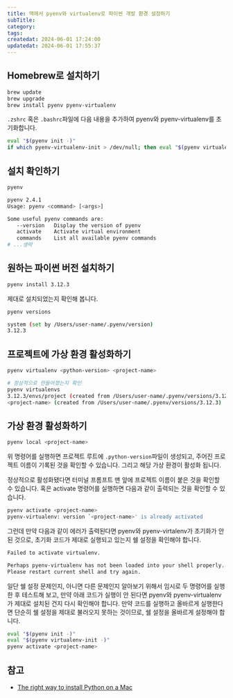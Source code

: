 ```yaml
---
title: 맥에서 pyenv와 virtualenv로 파이썬 개발 환경 설정하기
subTitle:
category:
tags:
createdat: 2024-06-01 17:24:00
updatedat: 2024-06-01 17:55:37
---
```


## Homebrew로 설치하기

```bash
brew update
brew upgrade
brew install pyenv pyenv-virtualenv
```

`.zshrc` 혹은 `.bashrc`파일에 다음 내용을 추가하여 pyenv와 pyenv-virtualenv를
초기화합니다.

```bash
eval "$(pyenv init -)"
if which pyenv-virtualenv-init > /dev/null; then eval "$(pyenv virtualenv-init -)"; fi
```

## 설치 확인하기

```bash
pyenv

pyenv 2.4.1
Usage: pyenv <command> [<args>]

Some useful pyenv commands are:
   --version   Display the version of pyenv
   activate    Activate virtual environment
   commands    List all available pyenv commands
# ...생략
```

## 원하는 파이썬 버전 설치하기

```bash
pyenv install 3.12.3
```

제대로 설치되었는지 확인해 봅니다.

```bash
pyenv versions

system (set by /Users/user-name/.pyenv/version)
3.12.3
```

## 프로젝트에 가상 환경 활성화하기

```bash
pyenv virtualenv <python-version> <project-name>

# 정상적으로 만들어졌는지 확인
pyenv virtualenvs
3.12.3/envs/project (created from /Users/user-name/.pyenv/versions/3.12.3)
<project-name> (created from /Users/user-name/.pyenv/versions/3.12.3)
```

## 가상 환경 활성화하기

```bash
pyenv local <project-name>
```

위 명령어를 실행하면 프로젝트 루트에 `.python-version`파일이 생성되고, 주어진
프로젝트 이름이 기록된 것을 확인할 수 있습니다. 그리고 해당 가상 환경이
활성화 됩니다.  

정상적으로 활성화됐다면 터미널 프롬프트 맨 앞에 프로젝트 이름이 붙은 것을 확인할
수 있습니다. 혹은 activate 명령어를 실행하면 다음과 같이 출력되는 것을 확인할 수
있습니다.

```bash
pyenv activate <project-name>
pyenv-virtualenv: version `<project-name>' is already activated
```

그런데 만약 다음과 같이 에러가 출력된다면 pyenv와 pyenv-virtalenv가 초기화가
안된 것으로, 초기화 코드가 제대로 실행되고 있는지 쉘 설정을 확인해야 합니다.

```bash
Failed to activate virtualenv.

Perhaps pyenv-virtualenv has not been loaded into your shell properly.
Please restart current shell and try again.
```

일단 쉘 설정 문제인지, 아니면 다른 문제인지 알아보기 위해서 임시로 두 명령어를
실행한 후 테스트해 보고, 만약 아래 코드가 실행이 안 된다면 pyenv와
pyenv-virtualenv가 제대로 설치된 건지 다시 확인해야 합니다. 만약 코드를 실행하고
올바르게 실행한다면 단순히 쉘 설정을 제대로 불러오지 못하는 것이므로, 쉘 설정을
올바르게 설정해야 합니다.

```bash
eval "$(pyenv init -)"
eval "$(pyenv virtualenv-init -)"
pyenv activate <project-name>
```

## 참고

- [The right way to install Python on a Mac](https://medium.com/marvelous-mlops/the-rightway-to-install-python-on-a-mac-f3146d9d9a32)

